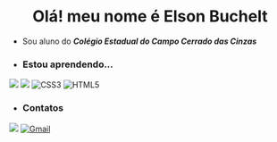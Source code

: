 <h1 align="center"> Olá! meu nome é Elson Buchelt </h1>

- Sou aluno do  **_Colégio Estadual do Campo Cerrado das Cinzas_** 

- ### Estou aprendendo...
[![](https://img.shields.io/badge/JavaScript-323330?style=for-the-badge&logo=javascript&logoColor=F7DF1E)](https://editor.p5js.org/)
[![](https://img.shields.io/badge/Scratch-4D97FF?style=for-the-badge&logo=Scratch&logoColor=white)](https://scratch.mit.edu/)
![CSS3](https://img.shields.io/badge/css3-%231572B6.svg?style=for-the-badge&logo=css3&logoColor=white)
![HTML5](https://img.shields.io/badge/html5-%23E34F26.svg?style=for-the-badge&logo=html5&logoColor=white)


- ### Contatos

[![](https://img.shields.io/badge/Instagram-E4405F?style=for-the-badge&logo=instagram&logoColor=white)](https://www.instagram.com/elson.luiz_)
[![Gmail](https://img.shields.io/badge/Gmail-D14836?style=for-the-badge&logo=gmail&logoColor=white)](elson.romanoski@escola.pr.gov.br)
